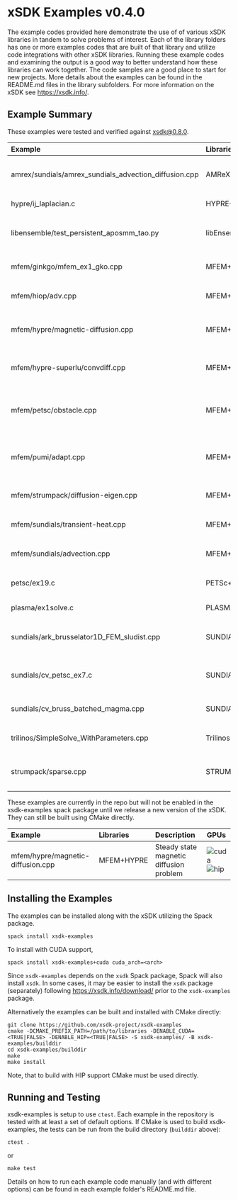 # xSDK Examples v0.4.0

The example codes provided here demonstrate the use of of various xSDK libraries in tandem to solve problems of 
interest.  Each of the library folders has one or more examples codes that are built of that library 
and utilize code integrations with other xSDK libraries.  Running these example codes and
examining the output is a good way to better understand how these libraries can work together. The
code samples are a good place to start for new projects.  More details about the examples can be found 
in the README.md files in the library subfolders.  For more information on the xSDK see <https://xsdk.info/>.

## Example Summary

These examples were tested and verified against xsdk@0.8.0. 

| Example                                               | Libraries                | Description                                       | GPUs           |
|:------------------------------------------------------|:-------------------------|:--------------------------------------------------|:---------------|
| amrex/sundials/amrex_sundials_advection_diffusion.cpp | AMReX+SUNDIALS           | 2D Advection-diffusion problem                    | ![cuda] ![hip] |
| hypre/ij_laplacian.c                                  | HYPRE+SuperLU_Dist       | 2D Laplacian problem                              |                |
| libensemble/test_persistent_aposmm_tao.py             | libEnsemble+PETSc        | 2D constrained optimization problem               |                |
| mfem/ginkgo/mfem_ex1_gko.cpp                          | MFEM+Ginkgo              | 2D Poisson problem with Ginko solver              | ![cuda]        |
| mfem/hiop/adv.cpp                                     | MFEM+HiOp                | Time-dependent advection                          |                |
| mfem/hypre/magnetic-diffusion.cpp                     | MFEM+HYPRE               | Steady state magnetic diffusion problem           | ![cuda]        |
| mfem/hypre-superlu/convdiff.cpp                       | MFEM+HYPRE+SuperLU_Dist  | 2D steady state convective diffusion              |                |
| mfem/petsc/obstacle.cpp                               | MFEM+PETSc               | Membrane obstacle problem (min energy functional) |                |
| mfem/pumi/adapt.cpp                                   | MFEM+PUMI                | Adaptive mesh refinement for a diffusion problem  |                |
| mfem/strumpack/diffusion-eigen.cpp                    | MFEM+STRUMPACK+HYPRE     | Diffusion eigenvalue problem                      |                |
| mfem/sundials/transient-heat.cpp                      | MFEM+SUNDIALS            | 2D transient nonlinear heat conduction            |                |
| mfem/sundials/advection.cpp                           | MFEM+SUNDIALS            | 2D time-dependent advection                       | ![cuda]        |
| petsc/ex19.c                                          | PETSc+HYPRE+SuperLU_Dist | 2D nonlinear driven cavity problem                | ![cuda]        |
| plasma/ex1solve.c                                     | PLASMA+SLATE+BLASPP      | Linear system direct solution                     | ![cuda]        |
| sundials/ark_brusselator1D_FEM_sludist.cpp            | SUNDIALS+SuperLU_Dist    | 1D nonlinear time-dependent PDE solution          |                |
| sundials/cv_petsc_ex7.c                               | SUNDIALS+PETSc           | 2D nonlinear time-dependent PDE solution          |                |
| sundials/cv_bruss_batched_magma.cpp                   | SUNDIALS+MAGMA           | Batch of 0D chemical kinetics ODEs                | ![cuda] ![hip] | 
| trilinos/SimpleSolve_WithParameters.cpp               | Trilinos+SuperLU_Dist    | Small linear system direct solution               |                |
| strumpack/sparse.cpp                                  | STRUMPACK+ButterflyPACK  | 3D Poisson problem with STRUMPACK preconditioner  |                |

These examples are currently in the repo but will not be enabled in the xsdk-examples spack package until we release a new version of the xSDK.
They can still be built using CMake directly.

| Example                                               | Libraries                | Description                                       | GPUs           |
|:------------------------------------------------------|:-------------------------|:--------------------------------------------------|:---------------|
| mfem/hypre/magnetic-diffusion.cpp                     | MFEM+HYPRE               | Steady state magnetic diffusion problem           | ![cuda] ![hip] |

## Installing the Examples

The examples can be installed along with the xSDK utilizing the Spack package.

```
spack install xsdk-examples
```

To install with CUDA support,

```
spack install xsdk-examples+cuda cuda_arch=<arch>
```

Since `xsdk-examples` depends on the `xsdk` Spack package, Spack will also install `xsdk`. In some cases, it may be easier to install the `xsdk` package (separately) following https://xsdk.info/download/ prior to the `xsdk-examples` package. 

Alternatively the examples can be built and installed with CMake directly:

```
git clone https://github.com/xsdk-project/xsdk-examples
cmake -DCMAKE_PREFIX_PATH=/path/to/libraries -DENABLE_CUDA=<TRUE|FALSE> -DENABLE_HIP=<TRUE|FALSE> -S xsdk-examples/ -B xsdk-examples/builddir
cd xsdk-examples/builddir
make
make install
```

Note, that to build with HIP support CMake must be used directly.

## Running and Testing

xsdk-examples is setup to use `ctest`. Each example in the repository is tested with at least a set of default options. If CMake is used to build xsdk-examples, the tests can be run from the build directory (`builddir` above):
```
ctest .
```
or
```
make test
```
Details on how to run each example code manually (and with different options) can be found in each example folder's README.md file.


[cuda]: https://img.shields.io/badge/-cuda-brightgreen?style=flat "CUDA"
[hip]: https://img.shields.io/badge/-hip-red?style=flat "HIP"
